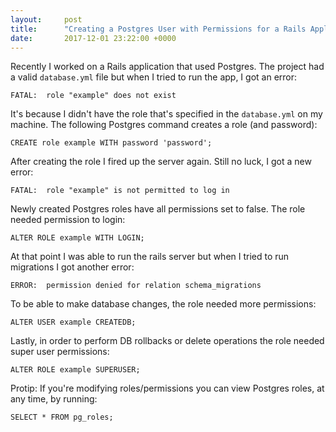 ```yaml
---
layout:     post
title:      "Creating a Postgres User with Permissions for a Rails Application"
date:       2017-12-01 23:22:00 +0000
---
```


Recently I worked on a Rails application that used Postgres. The project had a valid `database.yml` file but when I tried to run the app, I got an error:

```
FATAL:  role "example" does not exist
```

It's because I didn't have the role that's specified in the `database.yml` on my machine. The following Postgres command creates a role (and password):

```
CREATE role example WITH password 'password';
```

After creating the role I fired up the server again. Still no luck, I got a new error:

```
FATAL:  role "example" is not permitted to log in
```

Newly created Postgres roles have all permissions set to false. The role needed permission to login:

```
ALTER ROLE example WITH LOGIN;
```

At that point I was able to run the rails server but when I tried to run migrations I got another error:

```
ERROR:  permission denied for relation schema_migrations
```

To be able to make database changes, the role needed more permissions:

```
ALTER USER example CREATEDB;
```

Lastly, in order to perform DB rollbacks or delete operations the role needed super user permissions:

```
ALTER ROLE example SUPERUSER;
```

Protip: If you're modifying roles/permissions you can view Postgres roles, at any time, by running:

```
SELECT * FROM pg_roles;
```
